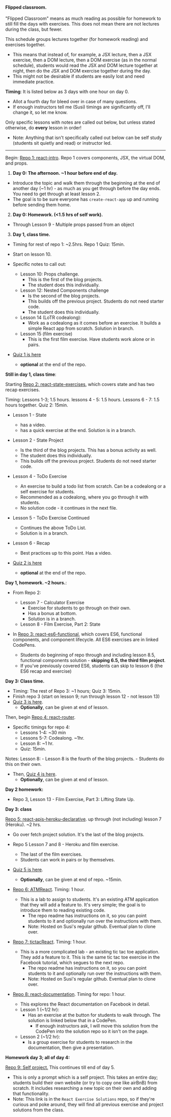 #### Flipped classroom.

"Flipped Classroom" means as much reading as possible for homework to still fill the days with exercises. This does not mean there are not lectures during the class, but fewer.

This schedule groups lectures together (for homework reading) and exercises together.
  - This means that instead of, for example, a JSX lecture, then a JSX exercise, then a DOM lecture, then a DOM exercise (as in the normal schedule), students would read the JSX and DOM lecture together at night, then do the JSX and DOM exercise together during the day.
  - This might not be desirable if students are easily lost and need immediate practice.

**Timing**: It is listed below as 3 days with one hour on day 0.
  - Allot a fourth day for bleed over in case of many questions.
  - If enough instructors tell me (Susi) timings are significantly off, I'll change it, so let me know.

Only specific lessons with notes are called out below, but unless stated otherwise, do **every** lesson in order!
  - Note: Anything that isn't specifically called out below can be self study (students sit quietly and read) or instructor led.

-----------

Begin: [Repo 1: react-intro](../../../../react-intro). Repo 1 covers components, JSX, the virtual DOM, and props.

1. **Day 0: The afternoon. ~1 hour before end of day.**
  - Introduce the topic and walk them through the beginning at the end of another day (~1 hr) - as much as you get through before the day ends. You need to get through at least lesson 2.
  - The goal is to be sure everyone has `create-react-app` up and running before sending them home.


2. **Day 0: Homework. (<1.5 hrs of self work).**
  - Through Lesson 9 - Multiple props passed from an object


3. **Day 1, class time.**

  - Timing for rest of repo 1: ~2.5hrs. Repo 1 Quiz: 15min.
  - Start on lesson 10.
  - Specific notes to call out:
    - Lesson 10: Props challenge.
      - This is the first of the blog projects.
      - The student does this individually.
    - Lesson 12: Nested Components challenge
      - Is the second of the blog projects.
      - This builds off the previous project. Students do not need starter code.
      - The student does this individually.
    - Lesson 14 (LoTR codealong):
      - Work as a codealong as it comes before an exercise. It builds a simple React app from scratch. Solution in branch.
    - Lesson 15 (film exercise)
      - This is the first film exercise. Have students work alone or in pairs.


  - [Quiz 1 is here](../quizzes/quiz-1-after-LoTR.md)
    - **optional** at the end of the repo.

**Still in day 1, class time**:

Starting [Repo 2: react-state-exercises](../../../../react-state-exercises), which covers state and has two recap exercises.

Timing: Lessons 1-3; 1.5 hours. lessons 4 - 5: 1.5 hours. Lessons 6 - 7: 1.5 hours together. Quiz 2: 15min.

  - Lesson 1 - State
    - has a video.
    - has a quick exercise at the end. Solution is in a branch.
  - Lesson 2 - State Project
    - Is the third of the blog projects. This has a bonus activity as well.
    - The student does this individually.
    - This builds off the previous project. Students do not need starter code.
  - Lesson 4 - ToDo Exercise
    - An exercise to build a todo list from scratch. Can be a codealong or a self exercise for students.
    - Recommended as a codealong, where you go through it with students.
    - No solution code - it continues in the next file.
  - Lesson 5 - ToDo Exercise Continued
    - Continues the above ToDo List.
    - Solution is in a branch.
  - Lesson 6 - Recap
    - Best practices up to this point. Has a video.

- [Quiz 2 is here](../quiz-2-after-calculator.md)
  - **optional** at the end of the repo.



**Day 1, homework. ~2 hours.**:

- From Repo 2:
  - Lesson 7 - Calculator Exercise
    - Exercise for students to go through on their own.
    - Has a bonus at bottom.
    - Solution is in a branch.
  - Lesson 8 - Film Exercise, Part 2: State

- In [Repo 3: react-es6-functional](../../../../react-es6-functional), which covers ES6, functional components, and component lifecycle. All ES6 exercises are in linked CodePens.   
  - Students do beginning of repo through and including lesson 8.5, functional components solution - **skipping 6.5, the third film project**.
  - If you've previously covered ES6, students can skip to lesson 6 (the ES6 recap and exercise)


**Day 3: Class time.**
- Timing: The rest of Repo 3: ~1 hours; Quiz 3: 15min.
- Finish repo 3 (start on lesson 9; run through lesson 12 - not lesson 13)
- [Quiz 3 is here](../quizzes/quiz-3-after-immutable-data.md).
  - **Optionally**, can be given at end of lesson.

Then, begin [Repo 4: react-router](../../../../react-router).  
- Specific timings for repo 4:  
  - Lessons 1-4: ~30 min
  - Lessons 5-7: Codealong. ~1hr.
  - Lesson 8: ~1 hr.
  - Quiz: 15min.

Notes: Lesson 8:
    - Lesson 8 is the fourth of the blog projects.
    - Students do this on their own.

- Then, [Quiz 4 is here](../quizzes/quiz-4-after-router-exercise.md).
  - **Optionally**, can be given at end of lesson.

**Day 2 homework:**

- Repo 3, Lesson 13 - Film Exercise, Part 3: Lifting State Up.


**Day 3: class**

[Repo 5: react-apis-heroku-declarative](../../../../react-apis-heroku-declarative). up through (not including) lesson 7 (Heroku). ~2 hrs.

- Go over fetch project solution. It's the last of the blog projects.
- Repo 5 Lesson 7 and 8 - Heroku and film exercise.
  - The last of the film exercises.
  - Students can work in pairs or by themselves.
- [Quiz 5 is here](../quizzes/quiz-5-after-heroku.md).
  - **Optionally**, can be given at end of repo. ~15min.


- [Repo 6: ATMReact](https://github.com/susiremondi/ATMReact). Timing: 1 hour.
  - This is a lab to assign to students. It's an existing ATM application that they will add a feature to. It's very simple; the goal is to introduce them to reading existing code.
    - The repo readme has instructions on it, so you can point students to it and optionally run over the instructions with them.
    - Note: Hosted on Susi's regular github. Eventual plan to clone over.

- [Repo 7: tictacReact](https://github.com/susiremondi/tictacReact). Timing: 1 hour.
  - This is a more complicated lab - an existing tic tac toe application. They add a feature to it. This is the same tic tac toe exercise in the Facebook tutorial, which segues to the next repo.
    - The repo readme has instructions on it, so you can point students to it and optionally run over the instructions with them.
    - Note: Hosted on Susi's regular github. Eventual plan to clone over.

- [Repo 8: react-documentation](../../../../react-documentation). Timing for repo: 1 hour.
  - This explores the React documentation on Facebook in detail.
  - Lesson 1 (~1/2 hr):
    - Has an exercise at the button for students to walk through. The solution is linked below that in a CodePen.
      - If enough instructors ask, I will move this solution from the CodePen into the solution repo so it isn't on the page.
  - Lesson 2 (~1/2 hr):
    - Is a group exercise for students to research in the documentation, then give a presentation.



**Homework day 3; all of day 4:**

[Repo 9: Self project.](../../../../react-self-project) This continues till end of day 5.
  - This is only a prompt which is a self project. This takes an entire day; students build their own website (or try to copy one like airBnB) from scratch. It includes researching a new topic on their own and adding that functionality.
  - Note: This link is in the `React Exercise Solutions` repo, so if they're curious and poke around, they will find all previous exercise and project solutions from the class.
